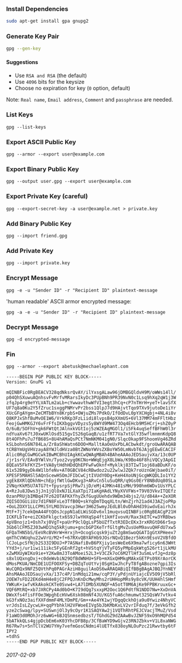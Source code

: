 ### Install Dependencies

```bash
sudo apt-get install gpa gnupg2
```
### Generate Key Pair

```bash
gpg --gen-key
```

#### Suggestions

* Use `RSA and RSA` (the default)
* Use `4096` bits for the keysize
* Choose no expiration for key (`0` option, default)

Note: `Real name`, `Email address`, `Comment` and `passphrase` are needed.

### List Keys

```
gpg --list-keys
```

### Export ASCII Public Key

```
gpg --armor --export user@example.com
```

### Export Binary Public Key

```
gpg --output user.gpg --export user@example.com
```

### Export Private Key (careful)

```
gpg --export-secret-key -a user@example.net > private.key
```

### Add Binary Public Key

```
gpg --import friend.gpg
```

### Add Private Key

```
gpg --import private.key
```

### Encrypt Message

```
gpg -e -u "Sender ID" -r "Recipient ID" plaintext-message
```

'human readable' ASCII armor encrypted message:

```
gpg -a -e -u "Sender ID" -r "Recipient ID" plaintext-message
```

### Decrypt Message

```
gpg -d encrypted-message
```

### Fin

```
gpg --armor --export abetusk@mechaelephant.com
```

```
-----BEGIN PGP PUBLIC KEY BLOCK-----
Version: GnuPG v1

mQINBFic0RgBEACV328qdNksrQvAY/ilYxsgALaw96jDMBGQldvH9M/oWWs14ll/
p04QhSXuwuAQnhsvFvMrfvMRarsIkyDc3PUpBNh9PR39NvN0c1Lsq9hXq2qW1j3W
zfqJp4rg9eYYLVATLm2aLb+cYwwavthwWfVI3egt3hCq+cP7nTHrH+yeT+lavSfX
UF7q8a0Ku2Y5fZruc1sxggPNMrvPr2bss1QlpJ7d9HAjvtTqo9TXv9jutoDe1iYr
XUcGFgAYgm+ZeCMTbBYn8KrpbS+OWjuZMs7PdkO/IfOdDvL0pYXCHgbj+4NL4i8v
Q8KPJxShfBuMvOE1W6/VrkRKp3FzLiidi8lvpsB4pXXmUS+6Vl37MM74mFFltHbz
FeojGwHMKGJY6vFrFfsIKXbggvVDyzs5y8WYd9MW473Oq4EHcb9M5HCrj+shZ0yP
O/6uB/5OFhV+gk6FWtQtJAlnxkVGtIoj5zWZEAqMGOl1/i5Fk4uqSeffBFhW0l3r
ndYuaXv67tJ0xwUKlOsd515gvIS26gGaqB/u1zfRT7Va7xtGlY35wflmnmnKdpQ8
8t4OFhPu7u7fB68S+8U4hAMaQsPCt7NmNKM041gN0/SlqcOkap9FShoomVg46ZRd
kSLbohnS6N784La/Zr8aShWatn6DOO+MalltAaOeUxPbLACbwkdt/groUwARAQAB
tCRBYmUgVHVzayA8YWJldHVza0BtZWNoYWVsZXBoYW50LmNvbT6JAjgEEwECACIF
Alic0RgCGwMGCwkIBwMCBhUIAgkKCwQWAgMBAh4BAheAAAoJEDSaujvXa/13c0UP
/jr1srV/EAvBYWlVn/Tyoz2vyg0KCNo+WWqEjgX8LbWa/K9Bo46F8hiVQCy3ApGI
8QEaV5FkFKYZ5+tVA8ytHdhHDdQhEPFwFwOknf+Myklkj83TIwT1oj68aBDuKF/o
61x52B9gyDk4W1lbfeNv+AT0GBCV84cRBwdoz2u22wlwJZQk7roUznGWjbae0iT/
XPESF5MAHSl5AQnScewHSOmJFIbCwCjtIVUdY0Dg+KeH4XoUNjGcgWKQDLIo1YY2
ygEk8XRlQDkhN+chEpjfWtlGwDKvg3+ARvCn5luSuQRR/q9Gs0ErY8NBdUq80SLa
2VNqrKkM5U7ATG7t+fpysrpSjPRw7ijD/eMj4JMKn481sMH/990hm6WDv1UsYPLC
A+RzJu8JDws3jJn1jQlOxNJ1LXaXTpi7IaKgHAdLYNyXVVFWs+T9V03VkvITQEfz
0zanPRUjbIMBq47Fz62OTAFKXfhyZkfGugUUehdx9WDm34bjs2/U/d84A++ZeXOR
ZQISO3GUiiUz7d1FN8FxLe3TfB0Q+skYqDmTDqqXLtn/WnZjrh21ad4J3AZjoPRp
+OoLZOXY1LLCPMi5YLMO3Vavcp3Hwr3H625wmyJEdLBl0vDhAHd39iwdvEairhJx
MtF+7j7cekQmA44FtQOsJcppN1aELWiSGDv6xl1muqvsuQINBFic0RgBEACgP21H
ICKFLbTe+eiZCKbFklgctx6S9JlwYHXqSp4ft1kHfIvovH/Rax3kETC+w3YRBbws
4pVBnojz1+Osh7xj0VgT+paUrP9clQgLsP5bUZfTxtR3EDcEKx3rxKRGtD66r5xp
3Gb6lCFM5ZJ03wHD1hq5kRjumu+gncbGPIKeTrfGltgMvZusUeM9avuQHFdU7xw5
GFQaTHN5bS/EeVRcBVHrW+Hrxjh+OcogScqsk9juZt2g8mSwoQGATIgGtXPHeex7
qmThCVWUqhu22wVrU/M2+f+67RXvQBYAFHb9JOsrNQxQ1Bezr5kKn9EsoV2VBfdO
lCJoLpcSfNjb2S33I9DUJ+P7ASNafiBvB6PXjiy1esWeEe6X9ma7wficy6n63WHt
YYd3+j/ur1iwi11ikc5FyGEnRf2gt+hVStqYjVTyFQ5yPMpEqkWtg526rt1jLkMU
xZwMXUyWIKo9ie+Y2Kw8mJ3ToAMoei52L3+V3CZk7oC6M2TlHf3uSmLvfJg+dz8p
s8xlUQxngDxj+c0deWvbiN29QfBdWNHU+SFb+mXGxQHMkgMAkxGETPs09XrAorCK
dMosPKUA/NmCDE1UIFOOXFSy+DBZqToUtYvj0SgH1wJhcFyT8fgABozne7gpi3Is
WuCQRQx9NFZ5QVthPq0PAGrAziH8guilAoDS6wARAQABiQIfBBgBAgAJBQJYnNEY
AhsMAAoJEDSaujvXa/137c4P/1nMdqi21mw/cqP3Y/yPdjnUYiajcEV5O9jV5bRl
2OEW7sFD22EKd4mH4e8jC2FPQJnKnDcMwyMhs2rUHHopMRs9y8cVK/UUH4hlSHmf
YWKuK+iwfvKkAkokCKTe0Svw4+LA7lDMb5XUNQF+A5otT0M6AjKe9FPBKruuxGc+
VQF6MtRQ+xb7JXRCPy4Ad0bO+K7I9dQg7sxxpM2Ooc1Q6PdtfN1NDD7Nw+XxDnVA
DWxXfs4fisFFOe3WpghEcHVw6Xsk08mNf4JU/KG5fuA6chmumwt32SQsWV7vtkv4
kG3fxNOz3aifXXFdmmF4MLYDmPE/Gm++Ae4YK1wjYDgqQckhOja9u0Ywiz4NhyVC
vrJdsIsLZycwLH+qqPYbhklH2VFWoeEIVg5bJbKMbKxLV2vrIFduq7f/3eVkGfh2
yze2cSwag/lpy+SUSwnjOl3y9cOyr1K1SAQYAw2j1VQThRhtPEJCVacjTMuZ/Vsd
F1aWO3d0MOhJrz6wWG+6BJQSnmsedbzsT/TGhdGZ9dZAAwBvJZNF59xO9hMQPd54
5bATkkQLs4gjpDcbEm6xK03YhcDFB8p/3CfBaWYD9wGjv23RNJZbkv+V1L8xaNWG
R67Rw7s+5nTClV2WU7YHy7vefmGosCNdmi4lUETfx838oyNLOuPzc21Rwvtby6tF
IPY2
=tdhS
-----END PGP PUBLIC KEY BLOCK-----
```

###### 2017-02-09
